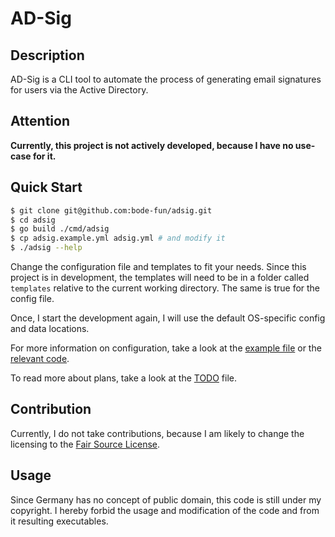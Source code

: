 # AD-Sig

## Description

AD-Sig is a CLI tool to automate the process of generating email signatures for
users via the Active Directory.

## Attention

**Currently, this project is not actively developed, because I have no use-case for it.**

## Quick Start

```sh
$ git clone git@github.com:bode-fun/adsig.git
$ cd adsig
$ go build ./cmd/adsig
$ cp adsig.example.yml adsig.yml # and modify it
$ ./adsig --help
```

Change the configuration file and templates to fit your needs.
Since this project is in development, the templates will need to be in a folder 
called `templates` relative to the current working directory.
The same is true for the config file.

Once, I start the development again, I will use the default OS-specific config and data locations.

For more information on configuration, take a look at the [example file](./adsig.example.yml) or the [relevant code](./config/config.go).

To read more about plans, take a look at the [TODO](./TODO.md) file.

## Contribution

Currently, I do not take contributions, because I am likely to change the licensing
to the [Fair Source License](https://fair.io).

## Usage

Since Germany has no concept of public domain, this code is still under my copyright.
I hereby forbid the usage and modification of the code and from it resulting executables.

